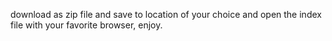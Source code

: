 download as zip file and save to location of your choice and open the index file with your favorite browser, enjoy.
